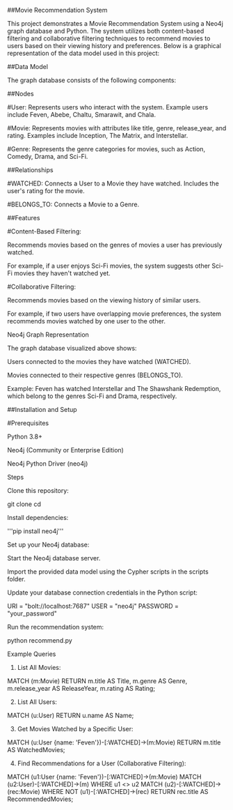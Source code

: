 ##Movie Recommendation System

This project demonstrates a Movie Recommendation System using a Neo4j graph database and Python. The system utilizes both content-based filtering and collaborative filtering techniques to recommend movies to users based on their viewing history and preferences. Below is a graphical representation of the data model used in this project:



##Data Model

The graph database consists of the following components:

##Nodes

#User: Represents users who interact with the system. Example users include Feven, Abebe, Chaltu, Smarawit, and Chala.

#Movie: Represents movies with attributes like title, genre, release_year, and rating. Examples include Inception, The Matrix, and Interstellar.

#Genre: Represents the genre categories for movies, such as Action, Comedy, Drama, and Sci-Fi.

##Relationships

#WATCHED: Connects a User to a Movie they have watched. Includes the user's rating for the movie.

#BELONGS_TO: Connects a Movie to a Genre.

##Features

#Content-Based Filtering:

Recommends movies based on the genres of movies a user has previously watched.

For example, if a user enjoys Sci-Fi movies, the system suggests other Sci-Fi movies they haven't watched yet.

#Collaborative Filtering:

Recommends movies based on the viewing history of similar users.

For example, if two users have overlapping movie preferences, the system recommends movies watched by one user to the other.

Neo4j Graph Representation

The graph database visualized above shows:

Users connected to the movies they have watched (WATCHED).

Movies connected to their respective genres (BELONGS_TO).

Example: Feven has watched Interstellar and The Shawshank Redemption, which belong to the genres Sci-Fi and Drama, respectively.

##Installation and Setup

#Prerequisites

Python 3.8+

Neo4j (Community or Enterprise Edition)

Neo4j Python Driver (neo4j)

Steps

Clone this repository:

git clone <repository-url>
cd <repository-folder>

Install dependencies:

'''pip install neo4j'''

Set up your Neo4j database:

Start the Neo4j database server.

Import the provided data model using the Cypher scripts in the scripts folder.

Update your database connection credentials in the Python script:

URI = "bolt://localhost:7687"
USER = "neo4j"
PASSWORD = "your_password"

Run the recommendation system:

python recommend.py

Example Queries

1. List All Movies:

MATCH (m:Movie)
RETURN m.title AS Title, m.genre AS Genre, m.release_year AS ReleaseYear, m.rating AS Rating;

2. List All Users:

MATCH (u:User)
RETURN u.name AS Name;

3. Get Movies Watched by a Specific User:

MATCH (u:User {name: 'Feven'})-[:WATCHED]->(m:Movie)
RETURN m.title AS WatchedMovies;

4. Find Recommendations for a User (Collaborative Filtering):

MATCH (u1:User {name: 'Feven'})-[:WATCHED]->(m:Movie)
MATCH (u2:User)-[:WATCHED]->(m)
WHERE u1 <> u2
MATCH (u2)-[:WATCHED]->(rec:Movie)
WHERE NOT (u1)-[:WATCHED]->(rec)
RETURN rec.title AS RecommendedMovies;

